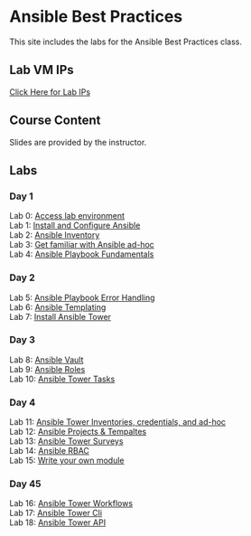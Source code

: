 # Ansible Best Practices

This site includes the labs for the Ansible Best Practices class.   

## Lab VM IPs
[Click Here for Lab IPs](https://docs.google.com/spreadsheets/d/1hqMfSpDqjohHlOX_bwkYhIvntLVW6E8ktLa3uQLHL7k/edit#gid=0)


## Course Content   
Slides are provided by the instructor.

## Labs   
### Day 1      
Lab 0: [Access lab environment](labs/access_lab/)   
Lab 1: [Install and Configure Ansible](labs/setup-ansible/)   
Lab 2: [Ansible Inventory](labs/inventory/)   
Lab 3: [Get familiar with Ansible ad-hoc](labs/ad-hoc/)   
Lab 4: [Ansible Playbook Fundamentals](labs/playbook-fun/)   

### Day 2    
Lab 5: [Ansible Playbook Error Handling](labs/error-handling/)   
Lab 6: [Ansible Templating](labs/templates/)   
Lab 7: [Install Ansible Tower](labs/install-aap/)   

### Day 3    
Lab 8: [Ansible Vault](labs/ansible-vault/)   
Lab 9: [Ansible Roles](labs/roles/)   
Lab 10: [Ansible Tower Tasks](labs/aap-inventory-creds-ad-hoc/)   

### Day 4    
Lab 11: [Ansible Tower Inventories, credentials, and ad-hoc](labs/aap-inventory-creds-ad-hoc/)   
Lab 12: [Ansible Projects & Tempaltes](labs/aap-projects-templates-jobs/)   
Lab 13: [Ansible Tower Surveys](labs/aap-surveys/)   
Lab 14: [Ansible RBAC](labs/aap-rbac)   
Lab 15: [Write your own module](labs/gh_module)   

### Day 45   
Lab 16: [Ansible Tower Workflows](labs/aap-workflows)   
Lab 17: [Ansible Tower Cli](labs/aap-cli)   
Lab 18: [Ansible Tower API](labs/aap-api)   
